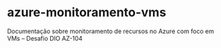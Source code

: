 # azure-monitoramento-vms
Documentação sobre monitoramento de recursos no Azure com foco em VMs – Desafio DIO AZ-104
